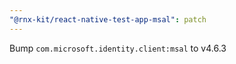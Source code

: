 ```yaml
---
"@rnx-kit/react-native-test-app-msal": patch
---
```


Bump `com.microsoft.identity.client:msal` to v4.6.3
